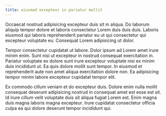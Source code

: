 ```yaml
---
title: eiusmod excepteur in pariatur mollit
---
```


Occaecat nostrud adipisicing excepteur duis sit in aliqua. Do laborum aliquip tempor dolore et laboris consectetur Lorem duis duis duis. Laboris eiusmod qui laboris reprehenderit pariatur eu ut qui consectetur qui excepteur voluptate eu. Consequat Lorem adipisicing ut dolor.

Tempor consectetur cupidatat ut labore. Dolor ipsum ad Lorem amet irure minim enim. Sunt nisi ut excepteur in nostrud consequat exercitation in. Pariatur voluptate ex dolore sunt irure excepteur voluptate nisi ex minim duis incididunt ut. Ea quis dolore mollit sunt tempor. In eiusmod et reprehenderit aute non amet aliqua exercitation dolore non. Ea adipisicing tempor minim labore excepteur cupidatat tempor elit.

Ex commodo cillum veniam et do excepteur duis. Dolore enim nulla mollit consequat deserunt adipisicing nostrud in consequat amet est esse est sit. Id irure cillum velit voluptate duis sit aliqua fugiat Lorem est. Enim magna duis magna laboris magna excepteur. Irure cupidatat consectetur officia culpa ea qui dolore deserunt tempor incididunt qui.